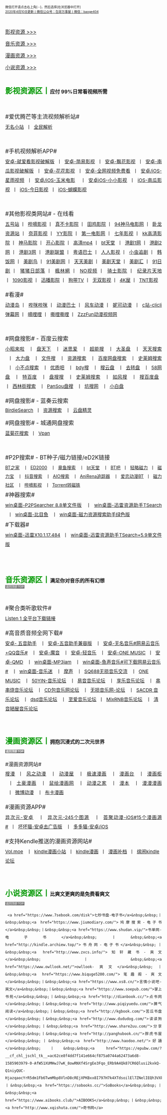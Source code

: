 <p style="text-align:justify;">
	<a name="top"></a> <a><span style="font-size:10px;">微信打开请点击右上角[···]，然后选择[在浏览器中打开]</span></a> <br />
<span style="font-size:10px;"><a href="http://qr06.cn/C3tw81">2020年4月10日更新丨微信公众号：包哥万事屋丨微信：baoge404</a></span> 
</p>
<p style="text-align:justify;">
	<br />
</p>

<p style="text-align:justify;">
	<a href="#yingshi"><span style="font-size:16px;">影视资源 &gt;&gt;&gt;</span></a> 
</p>
<p style="text-align:justify;">
	<a href="#yinyue"><span style="font-size:16px;">音乐资源 &gt;&gt;&gt;</span></a> 
</p>
<p style="text-align:justify;">
	<a href="#manhua"><span style="font-size:16px;">漫画资源 &gt;&gt;&gt;</span></a> 
</p>
<p style="text-align:justify;">
	<span style="font-size:16px;"><a href="#xiaoshuo">小说资源 &gt;&gt;&gt;</a></span> 
</p>
<p style="text-align:justify;">
	<br />
</p>
<p>
	<a name="yingshi"></a><strong><span style="color:#009900;font-size:24px;">影视资源区丨</span><span style="font-size:16px;">应付 99%日常看视频所需</span></strong> 
</p>
<p style="text-align:justify;line-height:2;">
  <span style="font-size:18px;"><br/>#爱优腾芒等主流视频解析站#</span>
<br /><span style="font-size:15px;">
	<a href="https://www.administrator5.com/">无名小站</a><span>&nbsp;&nbsp;丨&nbsp;&nbsp;</span><a href="http://www.qmaile.com/">全民解析</a></span>
</p>
<p style="text-align:justify;">
	<br />
</p>
<p style="text-align:justify;line-height:2">
<span style="font-size:18px;">#手机视频解析APP#</span> 
<br />
<span style="font-size:15px;">
<a href="https://share.weiyun.com/5gNA4ss">安卓-就爱看影视破解版</a>&nbsp;&nbsp;丨&nbsp;&nbsp;<a href="https://share.weiyun.com/5lGSFwC">安卓-简易影视</a>&nbsp;&nbsp;丨&nbsp;&nbsp;<a href="https://share.weiyun.com/5cU80DE">安卓-飘花影视</a>&nbsp;&nbsp;丨&nbsp;&nbsp;<a href="https://share.weiyun.com/53dyzwD">安卓-南瓜影视破解版</a>&nbsp;&nbsp;丨&nbsp;&nbsp;<a href="https://share.weiyun.com/5N89Qiu">安卓-花花影视</a>&nbsp;&nbsp;丨&nbsp;&nbsp;<a href="https://share.weiyun.com/5Ckv3Aa">安卓-全网视频免费看</a>&nbsp;&nbsp;丨&nbsp;&nbsp;<a href="http://www.star.vin/">安卓/iOS-星雨视频</a>&nbsp;&nbsp;丨&nbsp;&nbsp;<a href="https://ymdy.app/">安卓/iOS-玉米电影</a>&nbsp;&nbsp;&nbsp;&nbsp;丨&nbsp;&nbsp;<a href="https://xiao1.app/">安卓iOS-小小影视</a>&nbsp;&nbsp;丨&nbsp;&nbsp;<a href="https://apps.apple.com/cn/app/%E5%8D%97%E7%93%9C%E5%AE%B6%E5%85%B7/id1498953691">iOS-南瓜影视</a>&nbsp;&nbsp;丨&nbsp;&nbsp;<a href="https://apps.apple.com/cn/app/%E4%BB%8A%E6%97%A5%E5%BD%B1%E8%A7%86-%E7%9C%8B%E5%A5%BD%E5%89%A7-%E4%B8%8A%E4%BB%8A%E6%97%A5%E5%BD%B1%E8%A7%86/id1322243737">iOS-今日影视</a>&nbsp;&nbsp;丨&nbsp;&nbsp;<a href="https://apps.apple.com/cn/app/id1474749614">iOS-蝴蝶影视</a>
</span> 
</p>
  
<p style="text-align:justify;">
	<br />
</p>
<p style="text-align:justify;line-height:2;">
	<span style="font-size:18px;">#其他影视类网站# - 在线看</span> 
<br />
  <span style="font-size:15px;">
	<a href="http://www.wuhaozhan.net/">五号站</a> 丨&nbsp;&nbsp;<a href="https://bde4.com/">哔嘀影视</a> 丨&nbsp;&nbsp;<a href="https://www.zhenbuka.com/">真不卡影院</a> 丨&nbsp;&nbsp;<a href="https://www.tianjiyy123.com/">田鸡影院</a> 丨&nbsp;&nbsp;<a href="http://www.9rmb.com/">94神马电影网</a> 丨&nbsp;&nbsp;<a href="https://www.vodsee.com/">卧龙资源站</a> 丨&nbsp;&nbsp;<a href="https://www.nfmovies.com/">奈菲影视</a> 丨&nbsp;&nbsp;<a href="https://www.yyzone.net/">YY影院</a> 丨&nbsp;&nbsp;<a href="https://www.001d.com/">第一电影网</a> 丨&nbsp;&nbsp;<a href="http://www.dynamicpuer.com/">七年影视</a> 丨&nbsp;&nbsp;<a href="http://www.kk3.tv/">kk高清影院</a> 丨&nbsp;&nbsp;<a href="https://www.jlszyy.cc/">神马影院</a> 丨&nbsp;&nbsp;<a href="https://kushizhu.com/">开心影院</a> 丨&nbsp;&nbsp;<a href="https://www.mp4pa.com/">高清mp4</a> 丨&nbsp;&nbsp;<a href="https://www.jsr9.com/">bt天堂</a>&nbsp;&nbsp;丨&nbsp;&nbsp;<a href="http://www.yueyu2.com/">港剧1网</a> 丨&nbsp;&nbsp;<a href="http://www.metvb1.com/index.html">港剧2网</a> 丨&nbsp;&nbsp;<a href="https://www.gangjuw.com/">港剧3网</a> 丨&nbsp;&nbsp;<a href="https://www.wotvb.com/">港剧联盟</a> 丨&nbsp;&nbsp;<a href="https://www.tvb8c.com/">粤语巴士</a> 丨&nbsp;&nbsp;<a href="http://www.yyetss.com/">人人影视</a> 丨&nbsp;&nbsp;<a href="http://www.ixiazai.vip/">小虫追剧</a> 丨&nbsp;&nbsp;<a href="https://www.hanfan.cc/">韩饭网</a> 丨&nbsp;&nbsp;<a href="http://www.meijuniao.com/">美剧鸟</a> 丨&nbsp;&nbsp;<a href="https://91mjw.com/">91美剧网</a> 丨&nbsp;&nbsp;<a href="http://www.ttzmz.vip/">天天美剧</a> 丨&nbsp;&nbsp;<a href="http://www.meijutt.cn/">美剧天堂</a> 丨&nbsp;&nbsp;<a href="http://www.meijuhui520.com/">美剧汇</a> 丨&nbsp;&nbsp;<a href="http://www.wwmulu.com/">91日剧</a> 丨&nbsp;&nbsp;<a href="http://www.zzrbl.com/">猪猪日部落</a> 丨&nbsp;&nbsp;<a href="https://8maple.ru/">楓林網</a> 丨&nbsp;&nbsp;<a href="https://www.novipnoad.com/">NO视频</a> 丨&nbsp;&nbsp;<a href="http://www.74bt.com/">骑士影院</a> 丨&nbsp;&nbsp;<a href="http://www.jlpcn.net/">纪录片天地</a> 丨&nbsp;&nbsp;<a href="http://1090ys.com/">1090影视</a> 丨&nbsp;&nbsp;<a href="http://www.xunbody.com/">迅播影院</a> 丨&nbsp;&nbsp;<a href="http://xiguayyv1.com/">狗带TV</a> 丨&nbsp;&nbsp;<a href="https://53ys.cc/">无双影视</a> 丨&nbsp;&nbsp;<a href="http://www.kkkkmao.com/">4K屋</a> 丨&nbsp;&nbsp;<a href="http://www.tntdy3.vip/">TNT影视</a>
   
  </span> 
</p>

<p style="text-align:justify;line-height:2;">
	<span style="font-size:18px;">#看漫#</span> 
<br />
  <span style="font-size:15px;">
	<a href="http://www.dmd8.com/">动漫岛</a> 丨&nbsp;&nbsp;<a href="http://www.bimibimi.tv/">哔咪哔咪</a> 丨&nbsp;&nbsp;<a href="http://www.busdm.com/">动漫巴士</a> 丨&nbsp;&nbsp;<a href="https://dmfengche.com/">风车动漫</a> 丨&nbsp;&nbsp;<a href="http://www.nicotv.me/">妮可动漫</a>&nbsp;&nbsp;丨&nbsp;&nbsp;<a href="https://www.clicli.me/">c站-clicli弹幕网</a> 丨&nbsp;&nbsp;<a href="https://www.dililitv.com/">嘀哩哩</a> 丨&nbsp;&nbsp;<a href="http://www.silisili.cc/">嘶哩嘶哩</a> 丨&nbsp;&nbsp;<a href="http://www.zzzfun.com/">ZzzFun动漫视频网</a>
  </span>
</p>
<p style="text-align:justify;">
	<br />
</p>
<p style="text-align:justify;line-height:2;">
	<span style="font-size:18px;">#网盘搜影# - 百度云搜索</span> 
<br /><span style="font-size:15px;">
  <a href="https://www.xiaozhaolaila.com/">小昭来啦</a> &nbsp;&nbsp;丨&nbsp;&nbsp;<a href="https://www.pantianxia.com/">盘天下</a> &nbsp;&nbsp;丨&nbsp;&nbsp;<a href="http://hao.misiai.com/">迷思爱</a> &nbsp;&nbsp;丨&nbsp;&nbsp;<a href="https://www.chaonengso.com/">超能搜</a> &nbsp;&nbsp;丨&nbsp;&nbsp;<a href="https://www.dashengpan.com/">大圣盘</a> &nbsp;&nbsp;丨&nbsp;&nbsp;<a href="http://www.daysou.com/">天天搜索</a> &nbsp;&nbsp;丨&nbsp;&nbsp;<a href="https://dalipan.com/">大力盘</a> &nbsp;&nbsp;丨&nbsp;&nbsp;<a href="http://wjsou.com/">文件搜</a> &nbsp;&nbsp;丨&nbsp;&nbsp;<a href="http://magnet.chongbuluo.com/">资源搜索</a> &nbsp;&nbsp;丨&nbsp;&nbsp;<a href="http://m.51caichang.com/">百度网盘搜索</a> &nbsp;&nbsp;丨&nbsp;&nbsp;<a href="http://slimego.cn/">史莱姆搜索</a> &nbsp;&nbsp;丨&nbsp;&nbsp;<a href="https://www.xiaoso.net/">小不点搜索</a> &nbsp;&nbsp;丨&nbsp;&nbsp;<a href="http://uzi8.cn/">优质吧</a> &nbsp;&nbsp;丨&nbsp;&nbsp;<a href="http://www.bdyso.com/">bdy搜</a> &nbsp;&nbsp;丨&nbsp;&nbsp;<a href="https://www.soyunpan.com/">搜云盘</a> &nbsp;&nbsp;丨&nbsp;&nbsp;<a href="https://www.quzhuanpan.com/">去转盘</a> &nbsp;&nbsp;丨&nbsp;&nbsp;<a href="https://www.58wangpan.com/">58网盘</a> &nbsp;&nbsp;丨&nbsp;&nbsp;<a href="http://www.tebaidu.com/">特百度</a> &nbsp;&nbsp;丨&nbsp;&nbsp;<a href="https://www.pansoso.com/">盘搜搜</a> &nbsp;&nbsp;丨&nbsp;&nbsp;<a href="http://www.slimego.cn/">史莱姆搜索</a> &nbsp;&nbsp;丨&nbsp;&nbsp;<a href="http://www.rufengso.net/">如风搜</a> &nbsp;&nbsp;丨&nbsp;&nbsp;<a href="https://www.sobaidupan.com/">搜百度盘</a>&nbsp;&nbsp; 丨&nbsp;&nbsp;<a href="https://xilinjie.cc/">西林街搜索</a>&nbsp;&nbsp; 丨&nbsp;&nbsp;<a href="http://www.pansou.com/">PanSou盘搜</a>&nbsp;&nbsp; 丨&nbsp;&nbsp;<a href="http://www.kengso.com/">坑搜网</a> &nbsp;&nbsp;丨&nbsp;&nbsp;<a href="https://www.xiaobaipan.com/">小白盘</a>
  </span> 
</p>

<p style="text-align:justify;">
	<span style="font-size:18px;line-height:2;">#网盘搜影# - 蓝奏云搜索</span> 
<br /><span style="font-size:15px;">
  <a href="https://www.birdiesearch.com/register.html">BirdieSearch</a>&nbsp;&nbsp;丨&nbsp;&nbsp;<a href="https://www.hfwzbk.com/lzys/">资源搜索</a> &nbsp;&nbsp;丨&nbsp;&nbsp;<a href="https://www.yunpanjingling.com/">云盘精灵</a></span>
</p>

<p style="text-align:justify;line-height:2;">
	<span style="font-size:18px;">#网盘搜影# - 城通网盘搜索</span> 
<br />
	<span style="font-size:15px;"><a href="http://www.lanjuhua.com/">蓝菊花搜索</a>&nbsp;&nbsp;丨&nbsp;&nbsp;<a href="http://ct.vpan123.com/">Vpan</a></span> 
</p>
<p style="text-align:justify;">
	<br />
</p>
<p style="text-align:justify;line-height:2;">
	<span style="font-size:18px;">#P2P搜索# - BT种子/磁力链接/eD2K链接</span> 
<br />
  <span>
	<a href="http://www.2btjia.com/">BT之家</a> &nbsp;&nbsp;丨&nbsp;&nbsp;<a href="https://www.ed2000.com/">ED2000</a> &nbsp;&nbsp;丨&nbsp;&nbsp;<a href="https://www.zhangyusousuo.com/">章鱼搜索</a> &nbsp;&nbsp;丨&nbsp;&nbsp;<a href="http://www.btbttt.com/">bt天堂</a> &nbsp;&nbsp;丨&nbsp;&nbsp;<a href="https://www.btba.cc/">BT吧</a>&nbsp;&nbsp;丨&nbsp;&nbsp;<a href="http://cili.search.qinggl.com/">轻略磁力</a>&nbsp;&nbsp;丨&nbsp;&nbsp;<a href="http://cilibao.biz/">磁力宝</a> &nbsp;&nbsp;丨&nbsp;&nbsp;<a href="https://www.btdiv.com/">抖音搜索</a> &nbsp;&nbsp;丨&nbsp;&nbsp;<a href="https://www.aiosearch.com/">AIO搜索</a> &nbsp;&nbsp;丨&nbsp;&nbsp;<a href="https://www.anirena.com/">AniRena追踪器</a>&nbsp;&nbsp; 丨&nbsp;&nbsp;<a href="http://kisssub.org/">爱恋动漫BT</a>&nbsp;&nbsp;丨&nbsp;&nbsp;<a href="https://www.cilisql.com/">磁力社区</a> &nbsp;&nbsp;丨&nbsp;&nbsp;<a href="https://www.bde4.com/">哔嘀影视</a> &nbsp;&nbsp;丨&nbsp;&nbsp;<a href="https://www.torrentkitty.app/">Torrent转磁铁</a>
  </span> 
<br />
	<span style="font-size:18px;">#神器搜索#</span> 
<br />
<span style="font-size:15px;">
       <a href="https://share.weiyun.com/5i2Yb7h">win桌面-P2PSearcher 8.8单文件版</a> &nbsp;&nbsp;丨&nbsp;&nbsp;<a href="https://share.weiyun.com/59olaDh">win桌面-迅雷资源助手TSearch</a> &nbsp;&nbsp;丨&nbsp;&nbsp;<a href="https://share.weiyun.com/5DHZGKk">win桌面-比目鱼</a> &nbsp;&nbsp;丨&nbsp;&nbsp;<a href="https://share.weiyun.com/55WexLp">win桌面-磁力资源搜索助手绿色版</a>
</span> 
<br>
	<span style="font-size:18px;">#下载器#</span> 
<br />
	<span style="font-size:15px;">
      <a href="https://share.weiyun.com/5MrRkLv">win桌面-迅雷X10.1.17.484</a>&nbsp;&nbsp;丨&nbsp;&nbsp;<a href="https://share.weiyun.com/5cTXC7p">win桌面-迅雷资源助手TSearch+5.9单文件版</a>
  </span> 
</p>
<p style="text-align:justify;">
	<br /><br /><br />
</p>
<p style="text-align:justify;">
  <a name="yinyue"></a><strong><span style="font-size:24px;color:#009900;">音乐资源区丨</span><span style="font-size:16px">满足你对音乐的所有幻想</span></strong><br/><a href="#top"><span style="background-color:#838383;color:#FFFFFF;font-size:9px;">&nbsp;返回顶部 TOP&nbsp; </span></a>
<p style="text-align:justify;">
	<br />
</p>
<span style="text-align:justify;line-height:2;">
	<span style="font-size:18px;">#聚合类听歌软件#</span>    
<br/><span style="font-size:15px;">
	<a href="https://listen1.github.io/listen1/">Listen 1 全平台下载链接</a> </span>
<p style="text-align:justify;">
</p>
<span style="text-align:justify;line-height:2;">
	<span style="font-size:18px;">#高音质音频全网下载#
<br/>
      <span style="font-size:15px;">
	<a href="https://share.weiyun.com/5Oc2Fcu">安卓- 五音助手</a> &nbsp;&nbsp;丨&nbsp;&nbsp;<a href="https://share.weiyun.com/5hsqkdz">安卓-五音助手兼容版</a> &nbsp;&nbsp;丨&nbsp;&nbsp;<a href="https://share.weiyun.com/5q8qqVR">安卓-无名音乐#网易云音乐+QQ音乐#</a> &nbsp;&nbsp;丨&nbsp;&nbsp;<a href="https://share.weiyun.com/5SJNzMj">安卓-魔音</a> &nbsp;&nbsp;丨&nbsp;&nbsp;<a href="https://share.weiyun.com/5yO5XzG">安卓-轻音乐</a> &nbsp;&nbsp;丨&nbsp;&nbsp;<a href="https://share.weiyun.com/5JSoJGl">安卓-ONE MUSIC</a>&nbsp;&nbsp;丨&nbsp;&nbsp;<a href="https://share.weiyun.com/5kFbXmw">安卓-QMD</a> &nbsp;&nbsp;丨&nbsp;&nbsp;<a href="https://share.weiyun.com/5tMQngx">win桌面-MP3jam</a> &nbsp;&nbsp;丨&nbsp;&nbsp;<a href="https://share.weiyun.com/5HSUE0I">win桌面-鱼声音乐#可下载网易云音乐#</a> &nbsp;&nbsp;丨&nbsp;&nbsp;<a href="https://share.weiyun.com/5ZLXOlg">win桌面-音乐迷</a> &nbsp;&nbsp;丨&nbsp;&nbsp;<a href="https://moresound.tk/music/">摩声</a> &nbsp;&nbsp;丨&nbsp;&nbsp;<a href="https://www.sq688.com/">SQ688无损音乐交流</a> &nbsp;&nbsp;丨&nbsp;&nbsp;<a href="http://a1one7.gz01.bdysite.com/music/">ONE MUSIC</a> &nbsp;&nbsp;丨&nbsp;&nbsp;<a href="https://www.50yin.com/">50YIN-音乐论坛</a> &nbsp;&nbsp;丨&nbsp;&nbsp;<a href="https://sacdr.net/forum.php">易音音乐论坛</a> &nbsp;&nbsp;丨&nbsp;&nbsp;<a href="https://www.xlebbs.com/">享乐音乐论坛</a> &nbsp;&nbsp;丨&nbsp;&nbsp;<a href="http://www.ccsdj.com/forum.php">串串烧音乐论坛</a> &nbsp;&nbsp;丨&nbsp;&nbsp;<a href="https://www.cdbao.net/">CD包音乐网论坛</a> &nbsp;&nbsp;丨&nbsp;&nbsp;<a href="https://wusunyinyue.cn/forum.php">无损音乐网-论坛</a> &nbsp;&nbsp;丨&nbsp;&nbsp;<a href="https://sacdr.net/plugin.php?id=comeing_guide">SACDR 音乐论坛</a> &nbsp;&nbsp;丨&nbsp;&nbsp;<a href="https://dsdlove.com/">dsd音乐论坛</a> &nbsp;&nbsp;丨&nbsp;&nbsp;<a href="http://www.zhiaimusic.com/">至爱音乐论坛</a>&nbsp;&nbsp;丨&nbsp;&nbsp;<a href="http://www.mixrnb.com/">MixRNB音乐论坛</a> &nbsp;&nbsp;丨&nbsp;&nbsp;<a href="http://www.52qingyin.cn/">清音陋屋音乐论坛</a>
  </span> 
</span>
<p style="text-align:justify;">
	<br />
</p>
<h3 style="text-align:justify;">
  <a name="manhua"></a><span style="font-size:24px;color:#009900;">漫画资源区丨</span><span style="font-size:16px">拥抱沉浸式的二次元世界</span><br/><a href="#top"><span style="background-color:#838383;color:#FFFFFF;font-size:9px;">&nbsp;返回顶部 TOP&nbsp; </span></a>
</h3> 
<p style="text-align:justify;line-height:2;">
	<span style="font-size:16px;">#漫画资源网站#</span> 
<br/><span style="font-size:15px;">
	<a href="https://www.soman.com/">搜漫</a>&nbsp;&nbsp;丨&nbsp;&nbsp;<a href="https://www.fzdm.com/">风之动漫</a> &nbsp;&nbsp;丨&nbsp;&nbsp;<a href="http://www.dm5.com/">动漫屋</a> &nbsp;&nbsp;丨&nbsp;&nbsp;<a href="http://www.1kkk.com/">极速漫画</a> &nbsp;&nbsp;丨&nbsp;&nbsp;<a href="https://www.manhuatai.com/">漫画台</a> &nbsp;&nbsp;丨&nbsp;&nbsp;<a href="https://www.manhuagui.com/">漫画柜</a> &nbsp;&nbsp;丨&nbsp;&nbsp;<a href="https://www.tohomh123.com/">土豪漫画</a> &nbsp;&nbsp;丨&nbsp;&nbsp;<a href="https://www.ishuhui.com/">鼠绘漫画网</a> &nbsp;&nbsp;丨&nbsp;&nbsp;<a href="https://www.dmzj.com/">动漫之家</a> &nbsp;&nbsp;丨&nbsp;&nbsp;<a href="http://www.manben.com/mh-yaoshenji/">漫本</a> &nbsp;&nbsp;丨&nbsp;&nbsp;<a href="https://www.manmanapp.com/comic/category_1.html">漫漫漫画</a> &nbsp;&nbsp;丨&nbsp;&nbsp;<a href="http://manhua.weibo.com/">微博动漫</a> &nbsp;&nbsp;丨&nbsp;&nbsp;<a href="http://www.buka.cn/">布卡漫画</a>
  </span> 

<p style="text-align:justify;">
</p>
<p style="text-align:justify;line-height:2;">
	<span style="font-size:18px;">#漫画资源APP#</span> 
<br/><span style="font-size:15px;"><a href="https://share.weiyun.com/5vGEdfH">异次元-安卓</a> &nbsp;&nbsp;丨&nbsp;&nbsp;<a href="https://share.weiyun.com/5inxWtB">异次元-245个图源</a> &nbsp;&nbsp;丨&nbsp;&nbsp;<a href="https://share.weiyun.com/5B0NS8z">荟聚动漫-iOS#15个漫画源#</a>&nbsp;&nbsp;丨&nbsp;&nbsp;<a href="https://share.weiyun.com/5ifZag9">坏坏猫-安卓去广告版</a> &nbsp;&nbsp;丨&nbsp;&nbsp;<a href="http://ddcat.noear.org/">多多猫-安卓/iOS</a> </span>

<p style="text-align:justify;">
</p>
<span style="text-align:justify;line-height:2;">
	<span style="font-size:18px;">#支持Kendle推送的漫画资源网站#</span> 
<br/><span style="font-size:15px;"><a href="https://volmoe.com/">Vol.moe</a> &nbsp;&nbsp;丨&nbsp;&nbsp;<a href="https://kindlemh.cc/?__K=12be981992d205efc94d6c5c9f9c2956b1586334871_12098">kindle漫画小站</a>&nbsp;&nbsp;丨&nbsp;&nbsp;<a href="http://www.kindlecomic.net/">kindle漫画</a>&nbsp;&nbsp;丨&nbsp;&nbsp;<a href="https://www.manhuabudang.com/">漫画补档</a>&nbsp;&nbsp;丨&nbsp;&nbsp;<a href="http://www.binnao.com/">缤闹kindle论坛</a></span> 

<p style="text-align:justify;">
	<br />
</p>
<h3 style="text-align:justify;">
  <a name="xiaoshuo"></a><span style="font-size:24px;color:#009900;">小说资源区丨</span><span style="font-size:16px">比爽文更爽的是免费看爽文</span><br/>
  <a href="#top"><span style="background-color:#838383;color:#FFFFFF;font-size:9px;font-weight:normal;">&nbsp;返回顶部 TOP&nbsp;</span></a> 
</h3>
<p style="text-align:justify;">
	<span style="font-size:15px;line-height:2;">
      
     <a href="https://www.7sebook.com/disk">七秒书盘-电子书</a>&nbsp;&nbsp;丨&nbsp;&nbsp;<a href="https://www.jiumodiary.com/">鸠摩搜索-电子书</a>&nbsp;&nbsp;丨&nbsp;&nbsp;<a href="https://www.shudan.vip/">书单网-电子书</a>&nbsp;&nbsp;丨&nbsp;&nbsp;<a href="http://kindle.archiew.top/">书舟网-电子书</a>&nbsp;&nbsp;丨&nbsp;&nbsp;<a href="http://www.zxcs.info/">知轩藏书-爽文</a>&nbsp;&nbsp;丨&nbsp;&nbsp;<a href="https://www.owllook.net/">owllook-爽文</a>&nbsp;&nbsp;丨&nbsp;&nbsp;<a href="https://www.biquge5200.com/">笔趣阁-爽文</a>&nbsp;&nbsp;丨&nbsp;&nbsp;<a href="https://www.xs8.cn/">言情小说吧-爽文</a>&nbsp;&nbsp;丨&nbsp;&nbsp;<a href="https://www.soepub.com/">掌上书苑</a>&nbsp;&nbsp;丨&nbsp;&nbsp;<a href="http://dianbook.cc/">点书网</a>&nbsp;&nbsp;丨&nbsp;&nbsp;<a href="http://www.piqiyuedu.com/">脾气阅读</a>&nbsp;&nbsp;丨&nbsp;&nbsp;<a href="http://kgbook.com/">苦瓜书盘</a>&nbsp;&nbsp;丨&nbsp;&nbsp;<a href="http://www.dududog.com/">读读狗</a>&nbsp;&nbsp;丨&nbsp;&nbsp;<a href="http://www.share2uu.com/">分享</a>&nbsp;&nbsp;丨&nbsp;&nbsp;<a href="http://panghubook.cn/">胖虎书屋</a>&nbsp;&nbsp;丨&nbsp;&nbsp;<a href="http://www.haodoo.net/">好讀</a>&nbsp;&nbsp;丨&nbsp;&nbsp;<a href="https://epubw.com/?__cf_chl_jschl_tk__=ac62ce8f4dd7f141e664cf875a0744a62473a6d8-1585903979-0-AfW51XUMHwJ7wK_8owRNXf4SrgEe3Fqo_ERb9A4Qk87CR6Qlusi2kxkQ-Q1niyQUC-HjazqaocYrR5dm1Fb6TwmMbp8VlnD8cREjXPKBxx8I797H7k4XTdsoilEl7ZNelIEQh3VXkce3sItJAY2TwXcU5YKi7f6X7U07K2k8e1cO2yXA83c00WQC91YjdHZ4vySqDWPjccUmAoEWrwbNYM4cuLcHf9dOs3iPRuvi4EqHG5aoQ2YjcubQ0jxFkeA4WbwjlEbnqoBtyNcXG0yCqo0">ePUBw</a>&nbsp;&nbsp;丨&nbsp;&nbsp;<a href="https://sobooks.cc/">SoBooks</a>&nbsp;&nbsp;丨&nbsp;&nbsp;<a href="https://www.aibooks.club/">AIBOOKS</a>&nbsp;&nbsp;丨&nbsp;&nbsp;<a href="http://www.xqishuta.com/">奇书网</a>
  
  </span> 
  </p>
